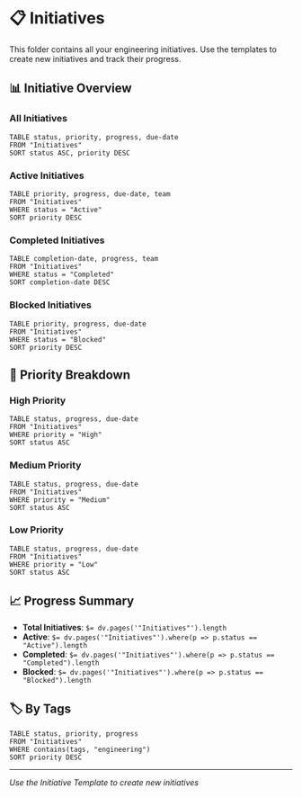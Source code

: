 # 📋 Initiatives

This folder contains all your engineering initiatives. Use the templates to create new initiatives and track their progress.

## 📊 Initiative Overview

### All Initiatives
```dataview
TABLE status, priority, progress, due-date
FROM "Initiatives"
SORT status ASC, priority DESC
```

### Active Initiatives
```dataview
TABLE priority, progress, due-date, team
FROM "Initiatives"
WHERE status = "Active"
SORT priority DESC
```

### Completed Initiatives
```dataview
TABLE completion-date, progress, team
FROM "Initiatives"
WHERE status = "Completed"
SORT completion-date DESC
```

### Blocked Initiatives
```dataview
TABLE priority, progress, due-date
FROM "Initiatives"
WHERE status = "Blocked"
SORT priority DESC
```

## 🎯 Priority Breakdown

### High Priority
```dataview
TABLE status, progress, due-date
FROM "Initiatives"
WHERE priority = "High"
SORT status ASC
```

### Medium Priority
```dataview
TABLE status, progress, due-date
FROM "Initiatives"
WHERE priority = "Medium"
SORT status ASC
```

### Low Priority
```dataview
TABLE status, progress, due-date
FROM "Initiatives"
WHERE priority = "Low"
SORT status ASC
```

## 📈 Progress Summary

- **Total Initiatives**: `$= dv.pages('"Initiatives"').length`
- **Active**: `$= dv.pages('"Initiatives"').where(p => p.status == "Active").length`
- **Completed**: `$= dv.pages('"Initiatives"').where(p => p.status == "Completed").length`
- **Blocked**: `$= dv.pages('"Initiatives"').where(p => p.status == "Blocked").length`

## 🏷️ By Tags

```dataview
TABLE status, priority, progress
FROM "Initiatives"
WHERE contains(tags, "engineering")
SORT priority DESC
```

---

*Use the Initiative Template to create new initiatives* 
